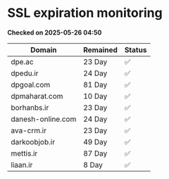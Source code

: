 # SSL expiration monitoring

**Checked on 2025-05-26 04:50**

| Domain | Remained | Status       |
|--------|----------|--------------|
| dpe.ac     | 23 Day   | ✅ |
| dpedu.ir     | 24 Day   | ✅ |
| dpgoal.com     | 81 Day   | ✅ |
| dpmaharat.com     | 10 Day   | ✅ |
| borhanbs.ir     | 23 Day   | ✅ |
| danesh-online.com     | 24 Day   | ✅ |
| ava-crm.ir     | 23 Day   | ✅ |
| darkoobjob.ir     | 49 Day   | ✅ |
| mettis.ir     | 87 Day   | ✅ |
| liaan.ir     | 8 Day   | ✅ |
